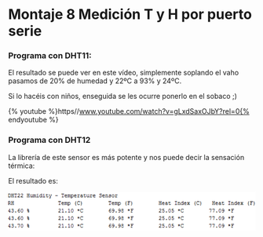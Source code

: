 
# Montaje 8 Medición T y H por puerto serie

### Programa con DHT11:

El resultado se puede ver en este vídeo, simplemente soplando el vaho pasamos de 20% de humedad y 22ºC a 93% y 24ºC.

Si lo hacéis con niños, enseguida se les ocurre ponerlo en el sobaco ;)

{% youtube %}https//www.youtube.com/watch?v=gLxdSaxOJbY?rel=0{% endyoutube %}
### Programa con DHT12

La librería de este sensor es más potente y nos puede decir la sensación térmica:

El resultado es:

![](img/img0.3.png)
